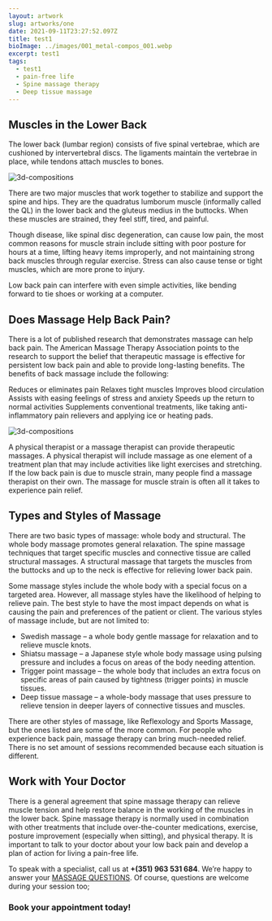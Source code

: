 ```yaml
---
layout: artwork
slug: artworks/one
date: 2021-09-11T23:27:52.097Z
title: test1
bioImage: ../images/001_metal-compos_001.webp
excerpt: test1
tags:
  - test1
  - pain-free life
  - Spine massage therapy
  - Deep tissue massage
---
```

## Muscles in the Lower Back

The lower back (lumbar region) consists of five spinal vertebrae, which are cushioned by intervertebral discs. The ligaments maintain the vertebrae in place, while tendons attach muscles to bones.

![3d-compositions](../images/001_metal-compos_003.webp "'Wheel' and 'Wheel fragment'")

There are two major muscles that work together to stabilize and support the spine and hips. They are the quadratus lumborum muscle (informally called the QL) in the lower back and the gluteus medius in the buttocks. When these muscles are strained, they feel stiff, tired, and painful.

Though disease, like spinal disc degeneration, can cause low pain, the most common reasons for muscle strain include sitting with poor posture for hours at a time, lifting heavy items improperly, and not maintaining strong back muscles through regular exercise. Stress can also cause tense or tight muscles, which are more prone to injury.

Low back pain can interfere with even simple activities, like bending forward to tie shoes or working at a computer.

## **Does Massage Help Back Pain?**


There is a lot of published research that demonstrates massage can help back pain. The American Massage Therapy Association points to the research to support the belief that therapeutic massage is effective for persistent low back pain and able to provide long-lasting benefits. The benefits of back massage include the following:

Reduces or eliminates pain
Relaxes tight muscles
Improves blood circulation
Assists with easing feelings of stress and anxiety
Speeds up the return to normal activities
Supplements conventional treatments, like taking anti-inflammatory pain relievers and applying ice or heating pads.

![3d-compositions](../images/001_metal-compos_003.webp "'Wheel' and 'Wheel fragment'")

<!--StartFragment-->

A physical therapist or a massage therapist can provide therapeutic massages. A physical therapist will include massage as one element of a treatment plan that may include activities like light exercises and stretching. If the low back pain is due to muscle strain, many people find a massage therapist on their own. The massage for muscle strain is often all it takes to experience pain relief.

<!--EndFragment-->

<!--StartFragment-->

## Types and Styles of Massage

There are two basic types of massage: whole body and structural. The whole body massage promotes general relaxation. The spine massage techniques that target specific muscles and connective tissue are called structural massages. A structural massage that targets the muscles from the buttocks and up to the neck is effective for relieving lower back pain.

Some massage styles include the whole body with a special focus on a targeted area. However, all massage styles have the likelihood of helping to relieve pain. The best style to have the most impact depends on what is causing the pain and preferences of the patient or client. The various styles of massage include, but are not limited to:

* Swedish massage – a whole body gentle massage for relaxation and to relieve muscle knots.
* Shiatsu massage – a Japanese style whole body massage using pulsing pressure and includes a focus on areas of the body needing attention.
* Trigger point massage – the whole body that includes an extra focus on specific areas of pain caused by tightness (trigger points) in muscle tissues.
* Deep tissue massage – a whole-body massage that uses pressure to relieve tension in deeper layers of connective tissues and muscles.

There are other styles of massage, like Reflexology and Sports Massage, but the ones listed are some of the more common. For people who experience back pain, massage therapy can bring much-needed relief. There is no set amount of sessions recommended because each situation is different.

## Work with Your Doctor

There is a general agreement that spine massage therapy can relieve muscle tension and help restore balance in the working of the muscles in the lower back. Spine massage therapy is normally used in combination with other treatments that include over-the-counter medications, exercise, posture improvement (especially when sitting), and physical therapy. It is important to talk to your doctor about your low back pain and develop a plan of action for living a pain-free life.

<!--EndFragment-->

<!--StartFragment-->

To speak with a specialist, call us at **+(351) 963 531 684**. We’re happy to answer your [MASSAGE QUESTIONS](https://www.algarvehomemassageandbeauty.com/prices-massage). Of course, questions are welcome during your session too;

### Book your appointment today!

<!--EndFragment-->